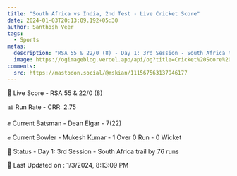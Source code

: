 ```yaml
---
title: "South Africa vs India, 2nd Test - Live Cricket Score"
date: 2024-01-03T20:13:09.192+05:30
author: Santhosh Veer
tags:
  - Sports
metas:
  description: "RSA 55 & 22/0 (8) - Day 1: 3rd Session - South Africa trail by 76 runs"
  image: https://ogimageblog.vercel.app/api/og?title=Cricket%20Score%20%F0%9F%8F%8F
comments:
  src: https://mastodon.social/@mskian/111567563137946177
---
```


🔴 Live Score - RSA 55 & 22/0 (8)  

📊 Run Rate - CRR: 2.75  

✊ Current Batsman - Dean Elgar - 7(22)  

✊ Current Bowler - Mukesh Kumar - 1 Over 0 Run - 0 Wicket  

📑 Status - Day 1: 3rd Session - South Africa trail by 76 runs

<!--more-->

📝 Last Updated on : 1/3/2024, 8:13:09 PM
